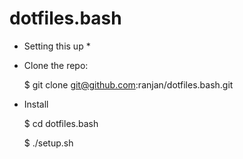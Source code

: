 dotfiles.bash
=============
* Setting this up *

* Clone the repo:
  
  $ git clone git@github.com:ranjan/dotfiles.bash.git

* Install
    
  $ cd dotfiles.bash   
  
  $ ./setup.sh
